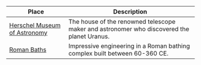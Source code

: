 Place | Description
----- | -----------
[Herschel Museum of Astronomy](http://herschelmuseum.org.uk/) | The house of the renowned telescope maker and astronomer who discovered the planet Uranus. |
[Roman Baths](https://www.romanbaths.co.uk/) | Impressive engineering in a Roman bathing complex built between 60-360 CE. |
